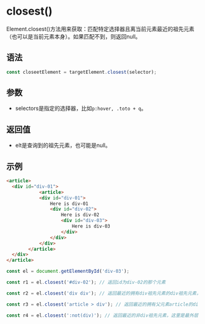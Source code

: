# closest()

Element.closest()方法用来获取：匹配特定选择器且离当前元素最近的祖先元素（也可以是当前元素本身）。如果匹配不到，则返回null。

## 语法

```js
const closeetElement = targetElement.closest(selector);
```

## 参数

- selectors是指定的选择器，比如`p:hover, .toto + q`。

## 返回值

- elt是查询到的祖先元素，也可能是null。

## 示例

```html
<article>
  <div id="div-01">
    		<article>
			<div id="div-01">
				Here is div-01
				<div id="div-02">
					Here is div-02
					<div id="div-03">
						Here is div-03
					</div>
				</div>
			</div>
		</article>
  </div>
</article>
```

```js
const el = document.getElementById('div-03');

const r1 = el.closest('#div-02'); // 返回id为div-02的那个元素

const r2 = el.closest('div div'); // 返回最近的拥有div祖先元素的div祖先元素，这里是div-03元素本身

const r3 = el.closest('article > div'); // 返回最近的拥有父元素article的div祖元素，这里是div-01元素本身

const r4 = el.closest(':not(div)'); // 返回最近的非div祖先元素，这里是最外层的article
```